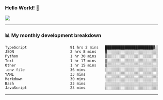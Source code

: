### Hello World! 👋

<a>
  <img align="center" src="https://github-readme-stats.vercel.app/api?username=megatunger&count_private=true&include_all_commits=true&bg_color=30,56CCF2,2F80ED&title_color=fff&text_color=fff" />
</a>

------
### 📊 My monthly development breakdown

<!--START_SECTION:waka-->

```txt
TypeScript                    91 hrs 2 mins   ██████████████████████▓░░   90.26 %
JSON                          2 hrs 8 mins    ▓░░░░░░░░░░░░░░░░░░░░░░░░   02.13 %
Python                        1 hr 30 mins    ▒░░░░░░░░░░░░░░░░░░░░░░░░   01.49 %
Text                          1 hr 17 mins    ▒░░░░░░░░░░░░░░░░░░░░░░░░   01.29 %
Other                         1 hr 15 mins    ▒░░░░░░░░░░░░░░░░░░░░░░░░   01.24 %
.env file                     36 mins         ░░░░░░░░░░░░░░░░░░░░░░░░░   00.60 %
YAML                          33 mins         ░░░░░░░░░░░░░░░░░░░░░░░░░   00.55 %
Markdown                      30 mins         ░░░░░░░░░░░░░░░░░░░░░░░░░   00.51 %
Bash                          23 mins         ░░░░░░░░░░░░░░░░░░░░░░░░░   00.40 %
JavaScript                    23 mins         ░░░░░░░░░░░░░░░░░░░░░░░░░   00.38 %
```

<!--END_SECTION:waka-->

------
